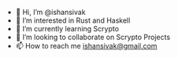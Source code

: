- 👋 Hi, I’m @ishansivak
- 👀 I’m interested in Rust and Haskell
- 🌱 I’m currently learning Scrypto
- 💞️ I’m looking to collaborate on Scrypto Projects
- 📫 How to reach me ishansivak@gmail.com

<!---
ishansivak/ishansivak is a ✨ special ✨ repository because its `README.md` (this file) appears on your GitHub profile.
You can click the Preview link to take a look at your changes.
--->
